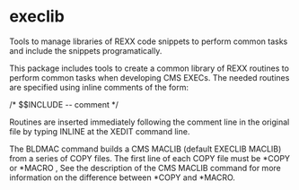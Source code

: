 # execlib
Tools to manage libraries of REXX code snippets to perform common tasks and include the snippets programatically.

This package includes tools to create a common library of REXX routines to perform common tasks when developing CMS EXECs. The needed routines are specified using inline comments of the form: 

/* $$INCLUDE <membername> -- comment           */

Routines are inserted immediately following the comment line in the original file by typing INLINE at the XEDIT command line. 

The BLDMAC command builds a CMS MACLIB (default EXECLIB MACLIB) from a series of <membername> COPY files. The first line of each COPY file must be *COPY <membername> or *MACRO <membername>, See the description of the CMS MACLIB command for more information on the difference between *COPY and *MACRO.


